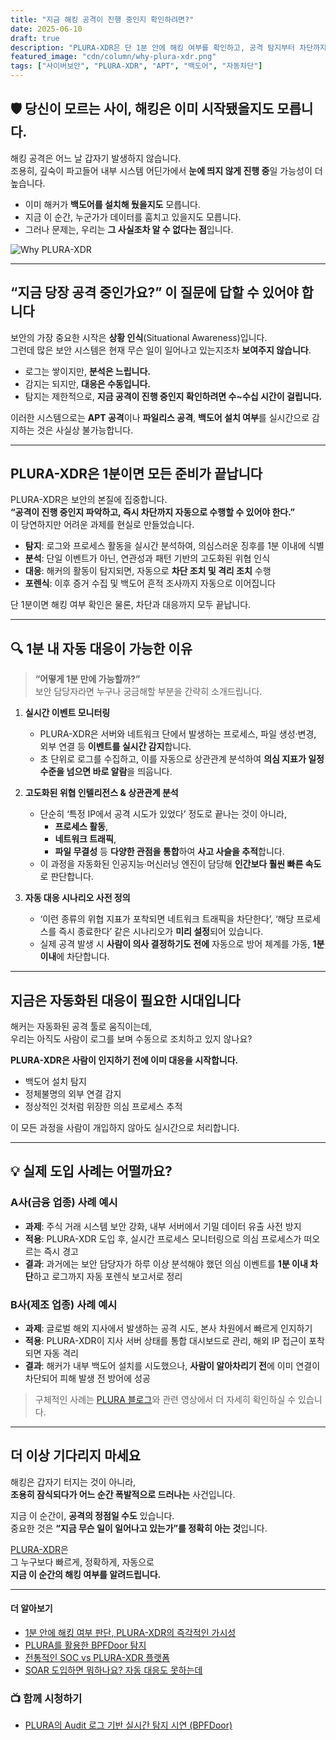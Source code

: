 ```yaml
---
title: "지금 해킹 공격이 진행 중인지 확인하려면?"
date: 2025-06-10
draft: true
description: "PLURA-XDR은 단 1분 안에 해킹 여부를 확인하고, 공격 탐지부터 차단까지 자동으로 대응합니다."
featured_image: "cdn/column/why-plura-xdr.png"
tags: ["사이버보안", "PLURA-XDR", "APT", "백도어", "자동차단"]
---
```


## 🛡️ 당신이 모르는 사이, 해킹은 이미 시작됐을지도 모릅니다.

해킹 공격은 어느 날 갑자기 발생하지 않습니다.  
조용히, 깊숙이 파고들어 내부 시스템 어딘가에서 **눈에 띄지 않게 진행 중**일 가능성이 더 높습니다.

- 이미 해커가 **백도어를 설치해 뒀을지도** 모릅니다.  
- 지금 이 순간, 누군가가 데이터를 훔치고 있을지도 모릅니다.  
- 그러나 문제는, 우리는 **그 사실조차 알 수 없다는 점**입니다.

![Why PLURA-XDR](https://blog.plura.io/cdn/column/why-plura-xdr.png)

<!--more-->

---

## “지금 당장 공격 중인가요?” 이 질문에 답할 수 있어야 합니다

보안의 가장 중요한 시작은 **상황 인식**(Situational Awareness)입니다.  
그런데 많은 보안 시스템은 현재 무슨 일이 일어나고 있는지조차 **보여주지 않습니다**.

- 로그는 쌓이지만, **분석은 느립니다.**
- 감지는 되지만, **대응은 수동입니다.**
- 탐지는 제한적으로, **지금 공격이 진행 중인지 확인하려면 수~수십 시간이 걸립니다.**

이러한 시스템으로는 **APT 공격**이나 **파일리스 공격**, **백도어 설치 여부**를 실시간으로 감지하는 것은 사실상 불가능합니다.

---

## PLURA-XDR은 1분이면 모든 준비가 끝납니다

PLURA-XDR은 보안의 본질에 집중합니다.  
**“공격이 진행 중인지 파악하고, 즉시 차단까지 자동으로 수행할 수 있어야 한다.”**  
이 당연하지만 어려운 과제를 현실로 만들었습니다.

- **탐지**: 로그와 프로세스 활동을 실시간 분석하여, 의심스러운 징후를 1분 이내에 식별  
- **분석**: 단일 이벤트가 아닌, 연관성과 패턴 기반의 고도화된 위협 인식  
- **대응**: 해커의 활동이 탐지되면, 자동으로 **차단 조치 및 격리 조치** 수행  
- **포렌식**: 이후 증거 수집 및 백도어 흔적 조사까지 자동으로 이어집니다

단 1분이면 해킹 여부 확인은 물론, 차단과 대응까지 모두 끝납니다.

---

## 🔍 1분 내 자동 대응이 가능한 이유

> **“어떻게 1분 만에 가능할까?”**  
> 보안 담당자라면 누구나 궁금해할 부분을 간략히 소개드립니다.

1. **실시간 이벤트 모니터링**  
   - PLURA-XDR은 서버와 네트워크 단에서 발생하는 프로세스, 파일 생성·변경, 외부 연결 등 **이벤트를 실시간 감지**합니다.  
   - 초 단위로 로그를 수집하고, 이를 자동으로 상관관계 분석하여 **의심 지표가 일정 수준을 넘으면 바로 알람**을 띄웁니다.

2. **고도화된 위협 인텔리전스 & 상관관계 분석**  
   - 단순히 ‘특정 IP에서 공격 시도가 있었다’ 정도로 끝나는 것이 아니라,  
     - **프로세스 활동**,  
     - **네트워크 트래픽**,  
     - **파일 무결성** 등 **다양한 관점을 통합**하여 **사고 사슬을 추적**합니다.  
   - 이 과정을 자동화된 인공지능·머신러닝 엔진이 담당해 **인간보다 훨씬 빠른 속도**로 판단합니다.

3. **자동 대응 시나리오 사전 정의**  
   - ‘이런 종류의 위협 지표가 포착되면 네트워크 트래픽을 차단한다’, ‘해당 프로세스를 즉시 종료한다’ 같은 시나리오가 **미리 설정**되어 있습니다.  
   - 실제 공격 발생 시 **사람이 의사 결정하기도 전에** 자동으로 방어 체계를 가동, **1분 이내**에 차단합니다.

---

## 지금은 자동화된 대응이 필요한 시대입니다

해커는 자동화된 공격 툴로 움직이는데,  
우리는 아직도 사람이 로그를 보며 수동으로 조치하고 있지 않나요?

**PLURA-XDR은 사람이 인지하기 전에 이미 대응을 시작합니다.**

- 백도어 설치 탐지  
- 정체불명의 외부 연결 감지  
- 정상적인 것처럼 위장한 의심 프로세스 추적  

이 모든 과정을 사람이 개입하지 않아도 실시간으로 처리합니다.

---

## 💡 실제 도입 사례는 어떨까요?

### A사(금융 업종) 사례 예시
- **과제**: 주식 거래 시스템 보안 강화, 내부 서버에서 기밀 데이터 유출 사전 방지  
- **적용**: PLURA-XDR 도입 후, 실시간 프로세스 모니터링으로 의심 프로세스가 떠오르는 즉시 경고  
- **결과**: 과거에는 보안 담당자가 하루 이상 분석해야 했던 의심 이벤트를 **1분 이내 차단**하고 로그까지 자동 포렌식 보고서로 정리

### B사(제조 업종) 사례 예시
- **과제**: 글로벌 해외 지사에서 발생하는 공격 시도, 본사 차원에서 빠르게 인지하기  
- **적용**: PLURA-XDR이 지사 서버 상태를 통합 대시보드로 관리, 해외 IP 접근이 포착되면 자동 격리  
- **결과**: 해커가 내부 백도어 설치를 시도했으나, **사람이 알아차리기 전**에 이미 연결이 차단되어 피해 발생 전 방어에 성공

> 구체적인 사례는 [PLURA 블로그](https://blog.plura.io/ko/respond/)와 관련 영상에서 더 자세히 확인하실 수 있습니다.

---

## 더 이상 기다리지 마세요

해킹은 갑자기 터지는 것이 아니라,  
**조용히 잠식되다가 어느 순간 폭발적으로 드러나는** 사건입니다.

지금 이 순간이, **공격의 정점일 수도** 있습니다.  
중요한 것은 **“지금 무슨 일이 일어나고 있는가”를 정확히 아는 것**입니다.

[PLURA-XDR](https://www.plura.io)은  
그 누구보다 빠르게, 정확하게, 자동으로  
**지금 이 순간의 해킹 여부를 알려드립니다.**

---

#### 더 알아보기

- [1분 안에 해킹 여부 판단, PLURA-XDR의 즉각적인 가시성](https://blog.plura.io/ko/respond/1-minute-detection/)
- [PLURA를 활용한 BPFDoor 탐지](https://blog.plura.io/ko/respond/bpfdoor_with_plura/)
- [전통적인 SOC vs PLURA-XDR 플랫폼](https://blog.plura.io/ko/column/traditional_soc_vs_plura_xdr/)
- [SOAR 도입하면 뭐하나요? 자동 대응도 못하는데](https://blog.plura.io/ko/column/why_soar_always_fails/)

### 📺 함께 시청하기
- [PLURA의 Audit 로그 기반 실시간 탐지 시연 (BPFDoor)](https://youtu.be/Rkz7vNAM0ZY)
